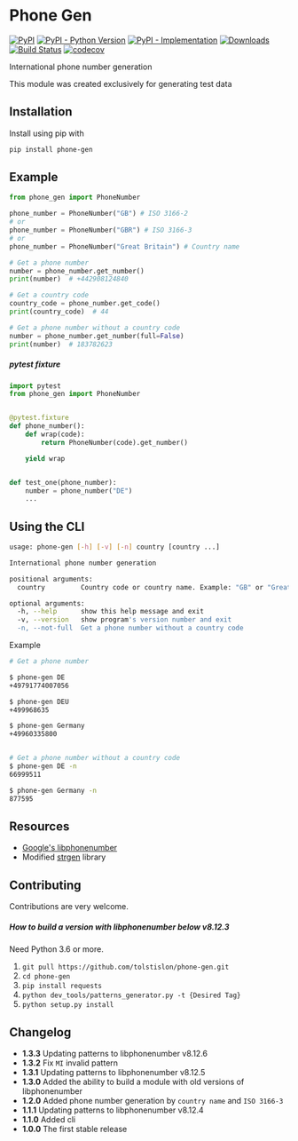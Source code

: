 # Phone Gen

[![PyPI](https://img.shields.io/pypi/v/phone-gen?color=%2301a001&label=pypi&logo=version)](https://pypi.org/project/phone-gen/)
[![PyPI - Python Version](https://img.shields.io/pypi/pyversions/phone-gen.svg)](https://pypi.org/project/phone-gen/)
[![PyPI - Implementation](https://img.shields.io/pypi/implementation/phone-gen)](https://pypi.org/project/phone-gen/)
[![Downloads](https://pepy.tech/badge/phone-gen)](https://pepy.tech/project/phone-gen)
[![Build Status](https://travis-ci.com/tolstislon/phone-gen.svg?branch=master)](https://travis-ci.com/tolstislon/phone-gen)
[![codecov](https://codecov.io/gh/tolstislon/phone-gen/branch/master/graph/badge.svg)](https://codecov.io/gh/tolstislon/phone-gen)

International phone number generation

This module was created exclusively for generating test data


Installation
----
Install using pip with
```bash
pip install phone-gen
```

Example
----
```python
from phone_gen import PhoneNumber

phone_number = PhoneNumber("GB") # ISO 3166-2
# or
phone_number = PhoneNumber("GBR") # ISO 3166-3
# or
phone_number = PhoneNumber("Great Britain") # Country name

# Get a phone number
number = phone_number.get_number()
print(number)  # +442908124840

# Get a country code
country_code = phone_number.get_code()
print(country_code)  # 44

# Get a phone number without a country code
number = phone_number.get_number(full=False)
print(number)  # 183782623
```

##### pytest fixture
```python
import pytest
from phone_gen import PhoneNumber


@pytest.fixture
def phone_number():
    def wrap(code):
        return PhoneNumber(code).get_number()

    yield wrap


def test_one(phone_number):
    number = phone_number("DE")
    ...
```

Using the CLI
----
```bash
usage: phone-gen [-h] [-v] [-n] country [country ...]

International phone number generation

positional arguments:
  country         Country code or country name. Example: "GB" or "Great Britain"

optional arguments:
  -h, --help      show this help message and exit
  -v, --version   show program's version number and exit
  -n, --not-full  Get a phone number without a country code
```

Example
```bash
# Get a phone number

$ phone-gen DE
+49791774007056

$ phone-gen DEU
+499968635

$ phone-gen Germany
+49960335800


# Get a phone number without a country code
$ phone-gen DE -n
66999511

$ phone-gen Germany -n
877595
```

Resources
----
* [Google's libphonenumber](https://github.com/google/libphonenumber)
* Modified [strgen](https://github.com/paul-wolf/strgen) library


Contributing
----
Contributions are very welcome.


##### How to build a version with libphonenumber below v8.12.3
Need Python 3.6 or more.
1. `git pull https://github.com/tolstislon/phone-gen.git`
2. `cd phone-gen`
3. `pip install requests`
4. `python dev_tools/patterns_generator.py -t {Desired Tag}`
5. `python setup.py install`


Changelog
----
* **1.3.3** Updating patterns to libphonenumber v8.12.6
* **1.3.2** Fix `MI` invalid pattern
* **1.3.1** Updating patterns to libphonenumber v8.12.5
* **1.3.0** Added the ability to build a module with old versions of libphonenumber
* **1.2.0** Added phone number generation by `country name` and `ISO 3166-3`
* **1.1.1** Updating patterns to libphonenumber v8.12.4
* **1.1.0** Added cli
* **1.0.0** The first stable release